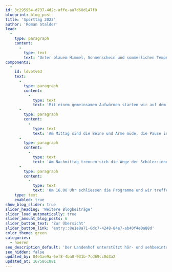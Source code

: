 ```yaml
---
id: 3c295954-d737-4d2c-affe-aa7d68d147f0
blueprint: blog_post
title: 'Sporttag 2022'
author: 'Roman Stalder'
lead:
  -
    type: paragraph
    content:
      -
        type: text
        text: "Unter blauem Himmel, Sonnenschein und sommerlichen Temperaturen findet unser diesjähriger Sporttag statt.\_"
components:
  -
    id: ldvotv63
    text:
      -
        type: paragraph
        content:
          -
            type: text
            text: 'Mit einem gemeinsamen Aufwärmen starten wir auf dem Sportplatz. Danach verteilen sich die Gruppen auf die verschiedenen Posten der «Crossfit Games». 8 Übungen warten auf die Oberstüfler:innen: Intensiv, schweisstreibend, anspruchsvoll für Körper und Willenskraft. Die Schüler:innen leisten vollen Einsatz, beissen auf die Zähne, gehen an ihre Grenzen und mit der Grenzerfahrung kommt der Stolz auf die eigene Leistung.'
      -
        type: paragraph
        content:
          -
            type: text
            text: 'Am Mittag sind die Beine und Arme müde, die Pause ist wohlverdient und willkommen.'
      -
        type: paragraph
        content:
          -
            type: text
            text: 'Am Nachmittag trennen sich die Wege der Schüler:innen. Es geht weiter in der Küche, wo Apfeltaschen für die ganze Oberstufe gebacken werden, im Biotop und im Schulgarten, wo unsere Umgebung gepflegt und gestaltet wird, beim Unihockey- oder beim Kubb- und Mölkyturnier, oder bei Strategiespielen in der Bibliothek. Das diverse Angebot wird genutzt und alle widmen sich ihren Interessen.'
      -
        type: paragraph
        content:
          -
            type: text
            text: 'Um 16.00 Uhr schliessen die Programme und wir treffen uns auf dem Pausenplatz. Die Apfeltaschen sind noch warm. Der Muskelkater lässt noch auf sich warten. Es war ein schöner, verletzungsfreier Tag!'
    type: text
    enabled: true
show_blog_slider: true
slider_heading: 'Weitere Blogbeiträge'
slider_load_automatically: true
slider_amount_blog_posts: 6
slider_button_text: 'Zur Übersicht'
slider_button_link: 'entry::8e1e8a71-0dc7-4248-84e7-ab40f4e0a88d'
color_theme: green
categories:
  - hoeren
seo_description_default: 'Der Landenhof unterstützt hör- und sehbeeinträchtigte Kinder & Jugendliche in ihrem selbstbestimmten Leben durch Förderung ihrer Fähigkeiten & Entwicklung'
seo_hidden: false
updated_by: 04e1ae9a-6ef8-4ba0-931b-7cd69cc0d3a2
updated_at: 1675861881
---
```

